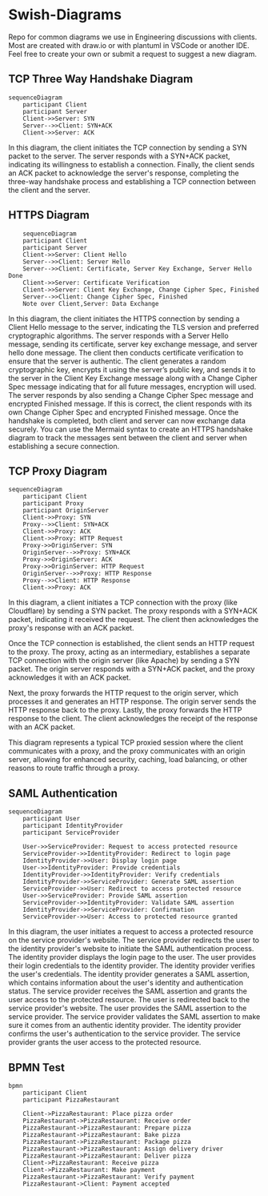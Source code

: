 # Swish-Diagrams
Repo for common diagrams we use in Engineering discussions with clients.  Most are created with draw.io or with plantuml in VSCode or another IDE.  Feel free to create your own or submit a request to suggest a new diagram.

## TCP Three Way Handshake Diagram

```mermaid
sequenceDiagram
    participant Client
    participant Server
    Client->>Server: SYN
    Server-->>Client: SYN+ACK
    Client->>Server: ACK
```

In this diagram, the client initiates the TCP connection by sending a SYN packet to the server. 
The server responds with a SYN+ACK packet, indicating its willingness to establish a connection. 
Finally, the client sends an ACK packet to acknowledge the server's response, completing the three-way handshake process and establishing a TCP connection between the client and the server.

## HTTPS Diagram

```mermaid
    sequenceDiagram
    participant Client
    participant Server
    Client->>Server: Client Hello
    Server-->>Client: Server Hello
    Server-->>Client: Certificate, Server Key Exchange, Server Hello Done
    Client->>Server: Certificate Verification
    Client->>Server: Client Key Exchange, Change Cipher Spec, Finished
    Server-->>Client: Change Cipher Spec, Finished
    Note over Client,Server: Data Exchange
```

In this diagram, the client initiates the HTTPS connection by sending a Client Hello message to the server, indicating the TLS version and preferred cryptographic algorithms. The server responds with a Server Hello message, sending its certificate, server key exchange message, and server hello done message. 
The client then conducts certificate verification to ensure that the server is authentic. The client generates a random cryptographic key, encrypts it using the server’s public key, and sends it to the server in the Client Key Exchange message along with a Change Cipher Spec message indicating that for all future messages, encryption will used. 
The server responds by also sending a Change Cipher Spec message and encrypted Finished message. If this is correct, the client responds with its own Change Cipher Spec and encrypted Finished message. Once the handshake is completed, both client and server can now exchange data securely. 
You can use the Mermaid syntax to create an HTTPS handshake diagram to track the messages sent between the client and server when establishing a secure connection.

## TCP Proxy Diagram

```mermaid
sequenceDiagram
    participant Client
    participant Proxy
    participant OriginServer
    Client->>Proxy: SYN
    Proxy-->>Client: SYN+ACK
    Client->>Proxy: ACK
    Client->>Proxy: HTTP Request
    Proxy->>OriginServer: SYN
    OriginServer-->>Proxy: SYN+ACK
    Proxy->>OriginServer: ACK
    Proxy->>OriginServer: HTTP Request
    OriginServer-->>Proxy: HTTP Response
    Proxy-->>Client: HTTP Response
    Client->>Proxy: ACK
```

In this diagram, a client initiates a TCP connection with the proxy (like Cloudflare) by sending a SYN packet. The proxy responds with a SYN+ACK packet, indicating it received the request. The client then acknowledges the proxy's response with an ACK packet. 

Once the TCP connection is established, the client sends an HTTP request to the proxy. The proxy, acting as an intermediary, establishes a separate TCP connection with the origin server (like Apache) by sending a SYN packet. The origin server responds with a SYN+ACK packet, and the proxy acknowledges it with an ACK packet.

Next, the proxy forwards the HTTP request to the origin server, which processes it and generates an HTTP response. The origin server sends the HTTP response back to the proxy. Lastly, the proxy forwards the HTTP response to the client. The client acknowledges the receipt of the response with an ACK packet.

This diagram represents a typical TCP proxied session where the client communicates with a proxy, and the proxy communicates with an origin server, allowing for enhanced security, caching, load balancing, or other reasons to route traffic through a proxy.

## SAML Authentication

```mermaid
sequenceDiagram
    participant User
    participant IdentityProvider
    participant ServiceProvider

    User->>ServiceProvider: Request to access protected resource
    ServiceProvider->>IdentityProvider: Redirect to login page
    IdentityProvider->>User: Display login page
    User->>IdentityProvider: Provide credentials
    IdentityProvider->>IdentityProvider: Verify credentials
    IdentityProvider->>ServiceProvider: Generate SAML assertion
    ServiceProvider->>User: Redirect to access protected resource
    User->>ServiceProvider: Provide SAML assertion
    ServiceProvider->>IdentityProvider: Validate SAML assertion
    IdentityProvider->>ServiceProvider: Confirmation
    ServiceProvider->>User: Access to protected resource granted
```

In this diagram, the user initiates a request to access a protected resource on the service provider's website.
The service provider redirects the user to the identity provider's website to initiate the SAML authentication process.
The identity provider displays the login page to the user.
The user provides their login credentials to the identity provider.
The identity provider verifies the user's credentials.
The identity provider generates a SAML assertion, which contains information about the user's identity and authentication status.
The service provider receives the SAML assertion and grants the user access to the protected resource.
The user is redirected back to the service provider's website.
The user provides the SAML assertion to the service provider.
The service provider validates the SAML assertion to make sure it comes from an authentic identity provider.
The identity provider confirms the user's authentication to the service provider.
The service provider grants the user access to the protected resource.

## BPMN Test
```mermaid
bpmn
    participant Client
    participant PizzaRestaurant

    Client->PizzaRestaurant: Place pizza order
    PizzaRestaurant->PizzaRestaurant: Receive order
    PizzaRestaurant->PizzaRestaurant: Prepare pizza
    PizzaRestaurant->PizzaRestaurant: Bake pizza
    PizzaRestaurant->PizzaRestaurant: Package pizza
    PizzaRestaurant->PizzaRestaurant: Assign delivery driver
    PizzaRestaurant->PizzaRestaurant: Deliver pizza
    Client->PizzaRestaurant: Receive pizza
    Client->PizzaRestaurant: Make payment
    PizzaRestaurant->PizzaRestaurant: Verify payment
    PizzaRestaurant->Client: Payment accepted

```
